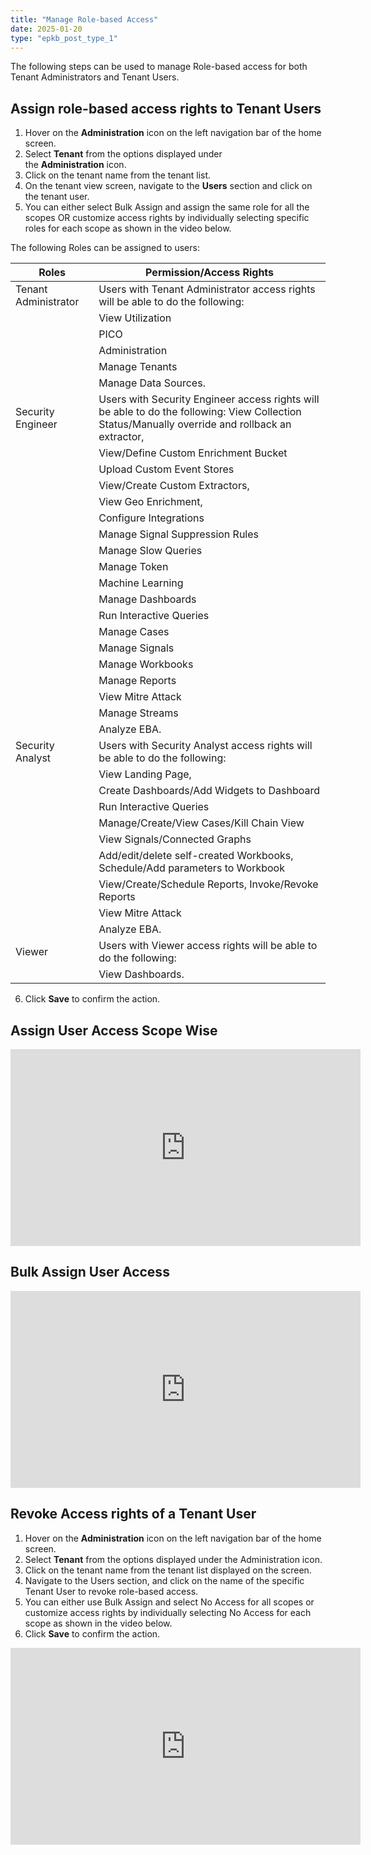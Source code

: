 ```yaml
---
title: "Manage Role-based Access"
date: 2025-01-20
type: "epkb_post_type_1"
---
```


The following steps can be used to manage Role-based access for both Tenant Administrators and Tenant Users.

## **Assign role-based access rights to Tenant Users** 

1. Hover on the **Administration** icon on the left navigation bar of the home screen.  
2. Select **Tenant** from the options displayed under the **Administration** icon.  
3. Click on the tenant name from the tenant list.  
4. On the tenant view screen, navigate to the **Users** section and click on the tenant user.  
5. You can either select Bulk Assign and assign the same role for all the scopes OR customize access rights by individually selecting specific roles for each scope as shown in the video below.

The following Roles can be assigned to users:

| Roles | Permission/Access Rights |
| --- | --- |
| Tenant Administrator  | Users with Tenant Administrator access rights will be able to do the following: 
| |View Utilization
| |PICO 
| |Administration
| |Manage Tenants
| |Manage Data Sources. |
| Security Engineer  | Users with Security Engineer access rights will be able to do the following: View Collection Status/Manually override and rollback an extractor, 
| |View/Define Custom Enrichment Bucket
| |Upload Custom Event Stores 
| |View/Create Custom Extractors,
| |View Geo Enrichment, 
| |Configure Integrations
| |Manage Signal Suppression Rules
| |Manage Slow Queries
| |Manage Token
| |Machine Learning
| |Manage Dashboards
| |Run Interactive Queries 
| |Manage Cases
| |Manage Signals
| |Manage Workbooks
| |Manage Reports
| |View Mitre Attack
| |Manage Streams
| |Analyze EBA. |
| Security Analyst  | Users with Security Analyst access rights will be able to do the following:
| |View Landing Page,
| |Create Dashboards/Add Widgets to Dashboard
| |Run Interactive Queries
| |Manage/Create/View Cases/Kill Chain View
| |View Signals/Connected Graphs
| |Add/edit/delete self-created Workbooks, Schedule/Add parameters to Workbook
| |View/Create/Schedule Reports, Invoke/Revoke Reports
| |View Mitre Attack
| |Analyze EBA. |
| Viewer  | Users with Viewer access rights will be able to do the following:
| |View Dashboards. |

6. Click **Save** to confirm the action.

## **Assign User Access Scope Wise** 

<iframe width="560" height="315" src="https://www.youtube.com/embed/fEoq0ZHbXF4?si=sSzmVaREXSpmRVte" title="YouTube video player" frameborder="0" allow="accelerometer; autoplay; clipboard-write; encrypted-media; gyroscope; picture-in-picture; web-share" referrerpolicy="strict-origin-when-cross-origin" allowfullscreen></iframe>

## **Bulk Assign User Access** 

<iframe width="560" height="315" src="https://www.youtube.com/embed/pK8SZQi8gDo?si=qyH9jdMZOFKZ84Ba" title="YouTube video player" frameborder="0" allow="accelerometer; autoplay; clipboard-write; encrypted-media; gyroscope; picture-in-picture; web-share" referrerpolicy="strict-origin-when-cross-origin" allowfullscreen></iframe>

## **Revoke Access rights of a Tenant User** 

1. Hover on the **Administration** icon on the left navigation bar of the home screen.  
2. Select **Tenant** from the options displayed under the Administration icon.  
3. Click on the tenant name from the tenant list displayed on the screen.  
4. Navigate to the Users section, and click on the name of the specific Tenant User to revoke role-based access.  
5. You can either use Bulk Assign and select No Access for all scopes or customize access rights by individually selecting No Access for each scope as shown in the video below.  
6. Click **Save** to confirm the action.

<iframe width="560" height="315" src="https://www.youtube.com/embed/pK8SZQi8gDo?si=qyH9jdMZOFKZ84Ba" title="YouTube video player" frameborder="0" allow="accelerometer; autoplay; clipboard-write; encrypted-media; gyroscope; picture-in-picture; web-share" referrerpolicy="strict-origin-when-cross-origin" allowfullscreen></iframe>
